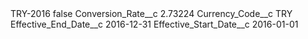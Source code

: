 <?xml version="1.0" encoding="UTF-8"?>
<CustomMetadata xmlns="http://soap.sforce.com/2006/04/metadata" xmlns:xsi="http://www.w3.org/2001/XMLSchema-instance" xmlns:xsd="http://www.w3.org/2001/XMLSchema">
    <label>TRY-2016</label>
    <protected>false</protected>
    <values>
        <field>Conversion_Rate__c</field>
        <value xsi:type="xsd:double">2.73224</value>
    </values>
    <values>
        <field>Currency_Code__c</field>
        <value xsi:type="xsd:string">TRY</value>
    </values>
    <values>
        <field>Effective_End_Date__c</field>
        <value xsi:type="xsd:date">2016-12-31</value>
    </values>
    <values>
        <field>Effective_Start_Date__c</field>
        <value xsi:type="xsd:date">2016-01-01</value>
    </values>
</CustomMetadata>
